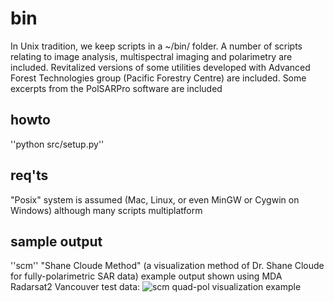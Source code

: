 # bin
In Unix tradition, we keep scripts in a ~/bin/ folder. A number of scripts relating to image analysis, multispectral imaging and polarimetry are included. Revitalized versions of some utilities developed with Advanced Forest Technologies group (Pacific Forestry Centre) are included. Some excerpts from the PolSARPro software are included

## howto
''python src/setup.py''

## req'ts
"Posix" system is assumed (Mac, Linux, or even MinGW or Cygwin on Windows) although many scripts multiplatform

## sample output
''scm'' "Shane Cloude Method" (a visualization method of Dr. Shane Cloude for fully-polarimetric SAR data) example output shown using MDA Radarsat2 Vancouver test data: 
![scm quad-pol visualization example](src/scm_test/scm_test.png)
